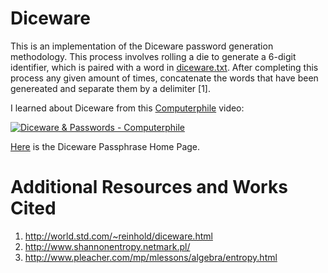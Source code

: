 # Diceware
This is an implementation of the Diceware password generation methodology. This process involves rolling a die to generate a 6-digit identifier, which is paired with a word in [diceware.txt](https://github.com/johneastman/Diceware/blob/master/diceware.txt). After completing this process any given amount of times, concatenate the words that have been genereated and separate them by a delimiter [1].

I learned about Diceware from this [Computerphile](https://www.youtube.com/channel/UC9-y-6csu5WGm29I7JiwpnA) video:

[![Diceware & Passwords - Computerphile](https://img.youtube.com/vi/Pe_3cFuSw1E/0.jpg)](https://www.youtube.com/watch?v=Pe_3cFuSw1E "Diceware & Passwords - Computerphile")

[Here](http://world.std.com/~reinhold/diceware.html) is the Diceware Passphrase Home Page.

# Additional Resources and Works Cited
1. http://world.std.com/~reinhold/diceware.html
2. http://www.shannonentropy.netmark.pl/
3. http://www.pleacher.com/mp/mlessons/algebra/entropy.html
